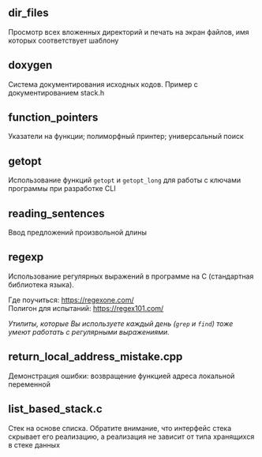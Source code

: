 ## dir_files
Просмотр всех вложенных директорий и печать на экран файлов, имя которых соответствует шаблону

## doxygen
Система документирования исходных кодов. Пример с документированием stack.h

## function_pointers
Указатели на функции; полиморфный принтер; универсальный поиск

## getopt
Использование функций `getopt` и `getopt_long` для работы с ключами программы при разработке CLI

## reading_sentences
Ввод предложений произвольной длины

## regexp
Использование регулярных выражений в программе на С (стандартная библиотека языка).<br>

Где поучиться: https://regexone.com/ <br>
Полигон для испытаний: https://regex101.com/

_Утилиты, которые Вы используете каждый день (`grep` и `find`) тоже умеют работать с регулярными выражениями._

## return_local_address_mistake.cpp
Демонстрация ошибки: возвращение функцией адреса локальной переменной

## list_based_stack.c
Стек на основе списка. Обратите внимание, что интерфейс стека скрывает его реализацию, а реализация не зависит от типа хранящихся в стеке данных
